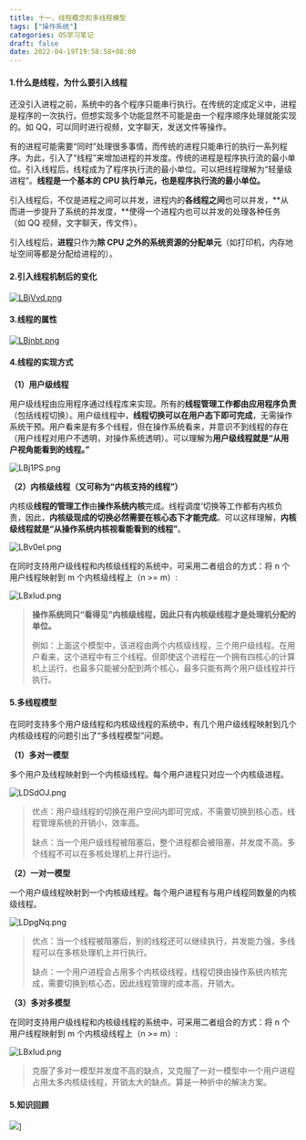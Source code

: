 ```yaml
---
title: 十一、线程概念和多线程模型
tags: ["操作系统"]
categories: OS学习笔记
draft: false
date: 2022-04-19T19:58:58+08:00
---
```


#### 1.什么是线程，为什么要引入线程

还没引入进程之前，系统中的各个程序只能串行执行。在传统的定成定义中，进程是程序的一次执行。但想实现多个功能显然不可能是由一个程序顺序处理就能实现的。如 QQ，可以同时进行视频，文字聊天，发送文件等操作。

<!--more-->

有的进程可能需要“同时”处理很多事情，而传统的进程只能串行的执行一系列程序。为此，引入了“线程”来增加进程的并发度。传统的进程是程序执行流的最小单位。引入线程后，线程成为了程序执行流的最小单位。可以把线程理解为“轻量级进程”。**线程是一个基本的 CPU 执行单元，也是程序执行流的最小单位。**

引入线程后，不仅是进程之间可以并发，进程内的**各线程之间**也可以并发，**从而进一步提升了系统的并发度，**使得一个进程内也可以并发的处理各种任务（如 QQ 视频，文字聊天，传文件）。

引入线程后，**进程**只作为**除 CPU 之外的系统资源的分配单元**（如打印机，内存地址空间等都是分配给进程的）。

#### 2.引入线程机制后的变化

[![LBjVvd.png](https://s1.ax1x.com/2022/04/19/LBjVvd.png)](https://imgtu.com/i/LBjVvd)

#### 3.线程的属性

[![LBjnbt.png](https://s1.ax1x.com/2022/04/19/LBjnbt.png)](https://imgtu.com/i/LBjnbt)

#### 4.线程的实现方式

**（1）用户级线程**

用户级线程由应用程序通过线程库来实现。所有的**线程管理工作都由应用程序负责**（包括线程切换）。用户级线程中，**线程切换可以在用户态下即可完成**，无需操作系统干预。用户看来是有多个线程，但在操作系统看来，并意识不到线程的存在（用户线程对用户不透明，对操作系统透明）。可以理解为**用户级线程就是“从用户视角能看到的线程。”**

![LBj1PS.png](https://s1.ax1x.com/2022/04/19/LBj1PS.png)

**（2）内核级线程（又可称为“内核支持的线程”）**

内核级**线程的管理工作**由**操作系统内核**完成。线程调度‘切换等工作都有内核负责，因此，**内核级现成的切换必然需要在核心态下才能完成**。可以这样理解，**内核级线程就是“从操作系统内核视看能看到的线程”**。

![LBv0eI.png](https://s1.ax1x.com/2022/04/19/LBv0eI.png)

在同时支持用户级线程和内核级线程的系统中，可采用二者组合的方式：将 n 个用户线程映射到 m 个内核级线程上（n >= m）:

![LBxIud.png](https://s1.ax1x.com/2022/04/19/LBxIud.png)

> **操作系统同只“看得见”内核级线程，因此只有内核级线程才是处理机分配的单位。**
>
> 例如：上面这个模型中，该进程由两个内核级线程，三个用户级线程。在用户看来，这个进程中有三个线程。但即使这个进程在一个拥有四核心的计算机上运行，也最多只能被分配到两个核心，最多只能有两个用户级线程并行执行。

#### 5.多线程模型

在同时支持多个用户级线程和内核级线程的系统中，有几个用户级线程映射到几个内核级线程的问题引出了“多线程模型”问题。

**（1）多对一模型**

多个用户及线程映射到一个内核级线程。每个用户进程只对应一个内核级进程。

![LDSdOJ.png](https://s1.ax1x.com/2022/04/19/LDSdOJ.png)

> 优点：用户级线程的切换在用户空间内即可完成，不需要切换到核心态，线程管理系统的开销小，效率高。
>
> 缺点：当一个用户级线程被阻塞后，整个进程都会被阻塞，并发度不高。多个线程不可以在多核处理机上并行运行。

**（2）一对一模型**

一个用户级线程映射到一个内核级线程。每个用户进程有与用户线程同数量的内核级线程。

![LDpgNq.png](https://s1.ax1x.com/2022/04/19/LDpgNq.png)

> 优点：当一个线程被阻塞后，别的线程还可以继续执行，并发能力强，多线程可以在多核处理机上并行执行。
>
> 缺点：一个用户进程会占用多个内核级线程，线程切换由操作系统内核完成，需要切换到核心态，因此线程管理的成本高，开销大。

**（3）多对多模型**

在同时支持用户级线程和内核级线程的系统中，可采用二者组合的方式：将 n 个用户线程映射到 m 个内核级线程上（n >= m）:

![LBxIud.png](https://s1.ax1x.com/2022/04/19/LBxIud.png)

> 克服了多对一模型并发度不高的缺点，又克服了一对一模型中一个用户进程占用太多内核级线程，开销太大的缺点。算是一种折中的解决方案。

#### 5.知识回顾

![](https://s1.ax1x.com/2022/04/19/LDCyYq.png)]

